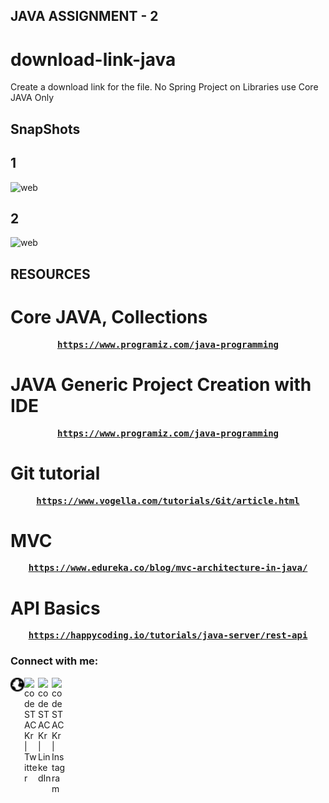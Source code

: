 ## JAVA ASSIGNMENT - 2
# download-link-java
Create a download link for the file. No Spring Project on  Libraries use Core JAVA Only

## SnapShots
## 1
![web](https://github.com/codewithrathi/download-link-java/blob/main/Images/1.png)
## 2
![web](https://github.com/codewithrathi/download-link-java/blob/main/Images/2.png)

## RESOURCES
# Core JAVA, Collections
<pre><center><a href="https://www.programiz.com/java-programming"><b>https://www.programiz.com/java-programming</b></a></center></pre>

# JAVA Generic Project Creation with IDE
<pre><center><a href="https://www.programiz.com/java-programming"><b>https://www.programiz.com/java-programming</b></a></center></pre>

# Git tutorial
<pre><center><a href="https://www.vogella.com/tutorials/Git/article.html"><b>https://www.vogella.com/tutorials/Git/article.html</b></a></center></pre>

# MVC
<pre><center><a href="https://www.edureka.co/blog/mvc-architecture-in-java/"><b>https://www.edureka.co/blog/mvc-architecture-in-java/</b></a></center></pre>

# API Basics
<pre><center><a href="https://happycoding.io/tutorials/java-server/rest-api"><b>https://happycoding.io/tutorials/java-server/rest-api</b></a></center></pre>

### Connect with me:

[<img align="left" alt="codeSTACKr.com" width="22px" src="https://raw.githubusercontent.com/iconic/open-iconic/master/svg/globe.svg" />][website]
[<img align="left" alt="codeSTACKr | Twitter" width="22px" src="https://cdn.jsdelivr.net/npm/simple-icons@v3/icons/twitter.svg" />][twitter]
[<img align="left" alt="codeSTACKr | LinkedIn" width="22px" src="https://cdn.jsdelivr.net/npm/simple-icons@v3/icons/linkedin.svg" />][linkedin]
[<img align="left" alt="codeSTACKr | Instagram" width="22px" src="https://cdn.jsdelivr.net/npm/simple-icons@v3/icons/instagram.svg" />][instagram]

<br />

[website]: https://shinchancode.github.io/React-Portfolio/
[twitter]: https://twitter.com/CodeShinchan
[instagram]: https://www.instagram.com/shinchann_code/
[linkedin]: https://www.linkedin.com/in/aarti-rathi-a6031814b/

